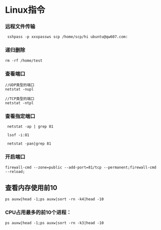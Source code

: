 # Linux指令


### 远程文件传输
```
 sshpass -p xxxpassws scp /home/scp/hi ubuntu@qw607.com:
```

### 递归删除
```
rm -rf /home/test
```

### 查看端口
```
//UDP类型的端口
netstat -nupl

//TCP类型的端口
netstat -ntpl
```

### 查看指定端口
```
 netstat -ap | grep 81
 
 lsof -i:81
 
 netstat -pan|grep 81
```

### 开启端口
```
firewall-cmd --zone=public --add-port=81/tcp --permanent;firewall-cmd --reload;
```


## 查看内存使用前10
```
ps auxw|head -1;ps auxw|sort -rn -k4|head -10 
```

### CPU占用最多的前10个进程： 
```
ps auxw|head -1;ps auxw|sort -rn -k3|head -10 
```
